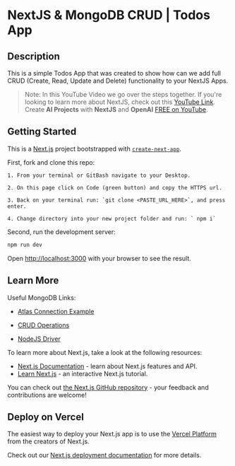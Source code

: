 # NextJS & MongoDB CRUD | Todos App

## Description

This is a simple Todos App that was created to show how can we add full CRUD (Create, Read, Update and Delete) functionality to your NextJS Apps.

>Note:
> In this YouTube Video we go over the steps together.
>If you're looking to learn more about NextJS, check out this [YouTube Link](https://youtu.be/lfenDlOFycw?si=UCyJBg8vNlOhmOBM).
>Create **AI Projects** with **NextJS** and **OpenAI** [FREE on YouTube](https://youtu.be/SaKVX8vzzZc?si=KJkkCpijNVjHhivu).


## Getting Started
This is a [Next.js](https://nextjs.org/) project bootstrapped with [`create-next-app`](https://github.com/vercel/next.js/tree/canary/packages/create-next-app).

First, fork and clone this repo:

    1. From your terminal or GitBash navigate to your Desktop.

    2. On this page click on Code (green button) and copy the HTTPS url.

    3. Back on your terminal run: `git clone <PASTE_URL_HERE>`, and press enter.

    4. Change directory into your new project folder and run: ` npm i` 

Second, run the development server:

```bash
npm run dev
```

Open [http://localhost:3000](http://localhost:3000) with your browser to see the result.

## Learn More

Useful MongoDB Links:

- [Atlas Connection Example](https://www.mongodb.com/docs/drivers/node/current/fundamentals/connection/connect/#atlas-connection-example)

- [CRUD Operations](https://www.mongodb.com/docs/drivers/node/current/fundamentals/crud/#crud-operations)

- [NodeJS Driver](https://mongodb.github.io/node-mongodb-native/6.8/classes/MongoClient.html)


To learn more about Next.js, take a look at the following resources:

- [Next.js Documentation](https://nextjs.org/docs) - learn about Next.js features and API.
- [Learn Next.js](https://nextjs.org/learn) - an interactive Next.js tutorial.

You can check out [the Next.js GitHub repository](https://github.com/vercel/next.js/) - your feedback and contributions are welcome!

## Deploy on Vercel

The easiest way to deploy your Next.js app is to use the [Vercel Platform](https://vercel.com/new?utm_medium=default-template&filter=next.js&utm_source=create-next-app&utm_campaign=create-next-app-readme) from the creators of Next.js.

Check out our [Next.js deployment documentation](https://nextjs.org/docs/deployment) for more details.

